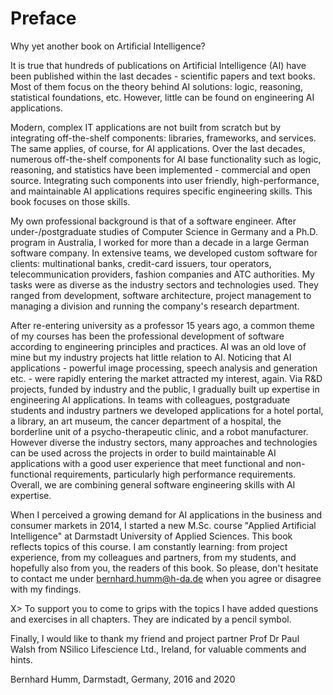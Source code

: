 
# Preface


Why yet another book on Artificial Intelligence? 

It is true that hundreds of publications on Artificial Intelligence (AI) have been published within the last decades - scientific papers and text books. Most of them focus on the theory behind AI solutions: logic, reasoning, statistical foundations, etc. However, little can be found on engineering AI applications.

Modern, complex IT applications are not built from scratch but by integrating off-the-shelf components: libraries, frameworks, and services. The same applies, of course, for AI applications. Over the last decades, numerous  off-the-shelf components for AI base functionality such as logic, reasoning, and statistics have been implemented - commercial and open source. Integrating such components into user friendly, high-performance, and maintainable AI applications requires specific engineering skills. This book focuses on those skills.

My own professional background is that of a software engineer. After under-/postgraduate studies of Computer Science in Germany and a Ph.D. program in Australia, I worked for more than a decade in a large German software company.  In extensive teams, we developed custom software for clients: multinational banks, credit-card issuers, tour operators, telecommunication providers, fashion companies and ATC authorities. My tasks were as diverse as the industry sectors and technologies used. They ranged from development, software architecture, project management to managing a division and running the company's research department.

After re-entering university as a professor 15 years ago, a common theme of my courses has been the professional development of software according to engineering principles and practices. AI was an old love of mine but my industry projects hat little relation to AI. Noticing that AI applications - powerful image processing, speech analysis and generation etc. - were rapidly entering the market attracted my interest, again. Via R&D projects, funded by industry and the public, I gradually built up expertise in engineering AI applications. In teams with colleagues, postgraduate students and industry partners we developed applications for a hotel portal, a library,  an art museum,  the cancer department of a hospital, the borderline unit of a psycho-therapeutic clinic, and a robot manufacturer. However diverse the industry sectors, many approaches and technologies can be used across the projects in order to build maintainable AI applications with a good user experience that meet functional and non-functional requirements, particularly high performance requirements. Overall, we are combining general software engineering skills with AI expertise. 

When I perceived a growing demand for AI applications in the business and consumer markets in 2014, I started a new M.Sc. course "Applied Artificial Intelligence" at Darmstadt University of Applied Sciences. This book reflects topics of this course. I am constantly learning: from project experience, from my colleagues and partners, from my students, and hopefully also from you, the readers of this book. So please, don't hesitate to contact me under bernhard.humm@h-da.de when you agree or disagree with my findings. 


X> To support you to come to grips with the topics I have added questions and exercises in all chapters. They are indicated by a pencil symbol.


Finally, I would like to thank my friend and project partner Prof Dr Paul Walsh from NSilico Lifescience Ltd., Ireland, for valuable comments and hints.



Bernhard Humm, Darmstadt, Germany, 2016 and 2020

